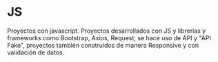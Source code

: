 # JS
Proyectos con javascript.
Proyectos desarrollados con JS y librerias y frameworks como Bootstrap, Axios, Request; se hace uso de API y "API Fake", proyectos también construidos de manera Responsive y con validación de datos.
